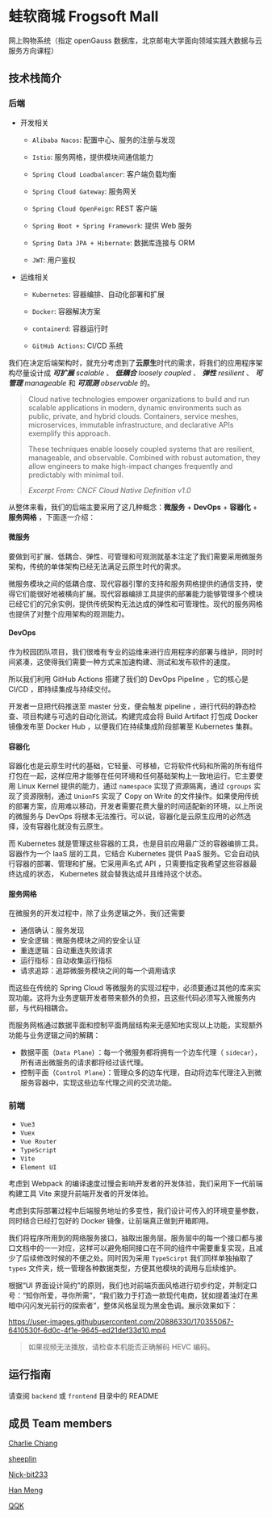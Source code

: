 # 蛙软商城 Frogsoft Mall

网上购物系统（指定 openGauss 数据库，北京邮电大学面向领域实践大数据与云服务方向课程）

## 技术栈简介

### 后端

- 开发相关

  - `Alibaba Nacos`: 配置中心、服务的注册与发现

  - `Istio`: 服务网格，提供模块间通信能力

  - `Spring Cloud Loadbalancer`: 客户端负载均衡

  - `Spring Cloud Gateway`: 服务网关

  - `Spring Cloud OpenFeign`: REST 客户端

  - `Spring Boot + Spring Framework`: 提供 Web 服务

  - `Spring Data JPA + Hibernate`: 数据库连接与 ORM

  - `JWT`: 用户鉴权

- 运维相关

  - `Kubernetes`: 容器编排、自动化部署和扩展

  - `Docker`: 容器解决方案

  - `containerd`: 容器运行时
  
  - `GitHub Actions`: CI/CD 系统

我们在决定后端架构时，就充分考虑到了**云原生**时代的需求，将我们的应用程序架构尽量设计成 ***可扩展*** *scalable* 、 ***低耦合*** *loosely coupled* 、 ***弹性*** *resilient* 、 ***可管理*** *manageable* 和 ***可观测*** *observable* 的。

> Cloud native technologies empower organizations to build and run scalable applications in modern, dynamic environments such as public, private, and hybrid clouds. Containers, service meshes, microservices, immutable infrastructure, and declarative APIs exemplify this approach.
>
> These techniques enable loosely coupled systems that are resilient, manageable, and observable. Combined with robust automation, they allow engineers to make high-impact changes frequently and predictably with minimal toil.
>
> *Excerpt From: CNCF Cloud Native Definition v1.0*

从整体来看，我们的后端主要采用了这几种概念：**微服务** + **DevOps** + **容器化** + **服务网格** ，下面逐一介绍：

#### 微服务

要做到可扩展、低耦合、弹性、可管理和可观测就基本注定了我们需要采用微服务架构，传统的单体架构已经无法满足云原生时代的需求。

微服务模块之间的低耦合度、现代容器引擎的支持和服务网格提供的通信支持，使得它们能很好地被横向扩展。现代容器编排工具提供的部署能力能够管理多个模块已经它们的冗余实例，提供传统架构无法达成的弹性和可管理性。现代的服务网格也提供了对整个应用架构的观测能力。

#### DevOps

作为校园团队项目，我们很难有专业的运维来进行应用程序的部署与维护，同时时间紧凑，这使得我们需要一种方式来加速构建、测试和发布软件的速度。

所以我们利用 GitHub Actions 搭建了我们的 DevOps Pipeline ，它的核心是 CI/CD ，即持续集成与持续交付。

开发者一旦把代码推送至 master 分支，便会触发 pipeline ，进行代码的静态检查、项目构建与可选的自动化测试。构建完成会将 Build Artifact 打包成 Docker 镜像发布至 Docker Hub ，以便我们在持续集成阶段部署至 Kubernetes 集群。

#### 容器化

容器化也是云原生时代的基础，它轻量、可移植，它将软件代码和所需的所有组件打包在一起，这样应用才能够在任何环境和任何基础架构上一致地运行。它主要使用 Linux Kernel 提供的能力，通过 `namespace` 实现了资源隔离，通过 `cgroups` 实现了资源限制，通过 `UnionFS` 实现了 Copy on Write 的文件操作。如果使用传统的部署方案，应用难以移动，开发者需要花费大量的时间适配新的环境，以上所说的微服务与 DevOps 将根本无法推行。可以说，容器化是云原生应用的必然选择，没有容器化就没有云原生。

而 Kubernetes 就是管理这些容器的工具，也是目前应用最广泛的容器编排工具。容器作为一个 IaaS 层的工具，它结合 Kubernetes 提供 PaaS 服务。它会自动执行容器的部署、管理和扩展。它采用声名式 API ，只需要指定我希望这些容器最终达成的状态， Kubernetes 就会替我达成并且维持这个状态。

#### 服务网格

在微服务的开发过程中，除了业务逻辑之外，我们还需要

- 通信确认：服务发现
- 安全逻辑：微服务模块之间的安全认证
- 重连逻辑：自动重连失败请求
- 运行指标：自动收集运行指标
- 请求追踪：追踪微服务模块之间的每一个调用请求 

而这些在传统的 Spring Cloud 等微服务的实现过程中，必须要通过其他的库来实现功能。这将为业务逻辑开发者带来额外的负担，且这些代码必须写入微服务内部，与代码相耦合。

而服务网格通过数据平面和控制平面两层结构来无感知地实现以上功能，实现额外功能与业务逻辑之间的解耦：

- 数据平面（`Data Plane`) ：每一个微服务都将拥有一个边车代理（ `sidecar`），所有进出微服务的请求都将经过该代理。
- 控制平面（`Control Plane`）：管理众多的边车代理，自动将边车代理注入到微服务容器中，实现这些边车代理之间的交流功能。

### 前端

- `Vue3`
- `Vuex`
- `Vue Router`
- `TypeScript`
- `Vite`
- `Element UI`

考虑到 Webpack 的编译速度过慢会影响开发者的开发体验，我们采用下一代前端构建工具 Vite 来提升前端开发者的开发体验。

考虑到实际部署过程中后端服务地址的多变性，我们设计可传入的环境变量参数，同时结合已经打包好的 Docker 镜像，让前端真正做到开箱即用。

我们将程序所用到的网络服务接口，抽取出服务层。服务层中的每一个接口都与接口文档中的一一对应，这样可以避免相同接口在不同的组件中需要重复实现，且减少了后续修改时候的不便之处。同时因为采用 `TypeScirpt` 我们同样单独抽取了 `types` 文件夹，统一管理各种数据类型，方便其他模块的调用与后续维护。

根据“UI 界面设计简约”的原则，我们也对前端页面风格进行初步约定，并制定口号：“知你所爱，寻你所需”，“我们致力于打造一款现代电商，犹如提着油灯在黑暗中闪闪发光前行的探索者”，整体风格呈现为黑金色调。展示效果如下：

https://user-images.githubusercontent.com/20886330/170355067-6410530f-6d0c-4f1e-9645-ed21def33d10.mp4

> 如果视频无法播放，请检查本机能否正确解码 HEVC 编码。

## 运行指南

请查阅 `backend` 或 `frontend` 目录中的 README

## 成员 Team members

[Charlie Chiang](https://github.com/charlie0129)

[sheeplin](https://github.com/FrogDar)

[Nick-bit233](https://github.com/Nick-bit233)

[Han Meng](https://github.com/NILIKUO)

[QQK](https://github.com/QQKdeGit)

